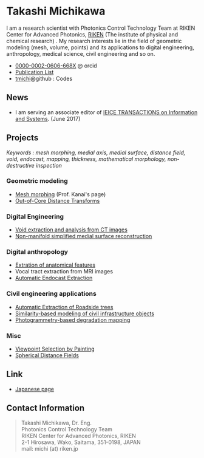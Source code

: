 # Takashi Michikawa  

I am a research scientist with Photonics Control Technology Team at RIKEN Center for Advanced Photonics, [RIKEN](http://riken.jp/)  (The institute of physical and chemical research) .
My research interests lie in the field of geometric modeling (mesh, volume, points) and its applications to digital engineering, anthropology, medical science, civil engineering and so on.

 - [0000-0002-0606-668X](https://orcid.org/0000-0002-0606-668X) @ orcid
 - [Publication List](publication.html)
 - [tmichi](https://github.com/tmichi)@github : Codes

## News
- I am serving an associate editor of [IEICE TRANSACTIONS on Information and Systems](https://search.ieice.org/bin/index.php?category=D&lang=E&curr=1). (June 2017)

## Projects
_Keywords : mesh morphing, medial axis, medial surface, distance field, void, endocast, mapping, thickness, mathematical morphology, non-destructive inspection_

### Geometric modeling
 - [Mesh morphing](http://graphics.c.u-tokyo.ac.jp) (Prof. Kanai's page)
 - [Out-of-Core Distance Transforms](oocdt)  

### Digital Engineering
 - [Void extraction and analysis from CT images](void)
 - [Non-manifold simplified medial surface reconstruction](medial)


### Digital anthropology
 - [Extration of anatomical features](anthropology)
 - Vocal tract extraction from MRI images
 - [Automatic Endocast Extraction](https://github.com/tmichi/xendocast)

### Civil engineering applications
 - [Automatic Extraction of Roadside trees](tree)
 - [Similarity-based modeling of civil infrastructure objects](sim)
 - [Photogrammetry-based degradation mapping](mapping)

### Misc
 - [Viewpoint Selection by Painting](nurinuri)
 - [Spherical Distance Fields](sdt)

## Link
 - [Japanese page](index.ja.html)

## Contact Information  
 > Takashi Michikawa, Dr. Eng.  
 > Photonics Control Technology Team  
 > RIKEN Center for Advanced Photonics, RIKEN  
 > 2-1 Hirosawa, Wako, Saitama, 351-0198, JAPAN    
 > mail:  michi (at) riken.jp
